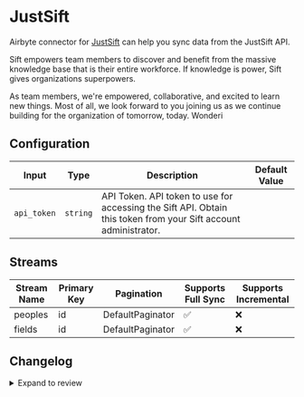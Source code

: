 # JustSift
Airbyte connector for [JustSift](https://www.justsift.com/) can help you sync data from the JustSift API.

Sift empowers team members to discover and benefit from the massive knowledge base that is their entire workforce. If knowledge is power, Sift gives organizations superpowers.

As team members, we're empowered, collaborative, and excited to learn new things. Most of all, we look forward to you joining us as we continue building for the organization of tomorrow, today.
Wonderi

## Configuration

| Input | Type | Description | Default Value |
|-------|------|-------------|---------------|
| `api_token` | `string` | API Token. API token to use for accessing the Sift API. Obtain this token from your Sift account administrator. |  |

## Streams
| Stream Name | Primary Key | Pagination | Supports Full Sync | Supports Incremental |
|-------------|-------------|------------|---------------------|----------------------|
| peoples | id | DefaultPaginator | ✅ |  ❌  |
| fields | id | DefaultPaginator | ✅ |  ❌  |

## Changelog

<details>
  <summary>Expand to review</summary>

| Version          | Date              | Pull Request | Subject        |
|------------------|-------------------|--------------|----------------|
| 0.0.21 | 2025-05-17 | [59882](https://github.com/airbytehq/airbyte/pull/59882) | Update dependencies |
| 0.0.20 | 2025-05-03 | [59268](https://github.com/airbytehq/airbyte/pull/59268) | Update dependencies |
| 0.0.19 | 2025-04-26 | [58759](https://github.com/airbytehq/airbyte/pull/58759) | Update dependencies |
| 0.0.18 | 2025-04-19 | [58187](https://github.com/airbytehq/airbyte/pull/58187) | Update dependencies |
| 0.0.17 | 2025-04-12 | [57698](https://github.com/airbytehq/airbyte/pull/57698) | Update dependencies |
| 0.0.16 | 2025-04-05 | [57036](https://github.com/airbytehq/airbyte/pull/57036) | Update dependencies |
| 0.0.15 | 2025-03-29 | [56633](https://github.com/airbytehq/airbyte/pull/56633) | Update dependencies |
| 0.0.14 | 2025-03-22 | [55493](https://github.com/airbytehq/airbyte/pull/55493) | Update dependencies |
| 0.0.13 | 2025-03-01 | [54815](https://github.com/airbytehq/airbyte/pull/54815) | Update dependencies |
| 0.0.12 | 2025-02-22 | [54336](https://github.com/airbytehq/airbyte/pull/54336) | Update dependencies |
| 0.0.11 | 2025-02-15 | [53279](https://github.com/airbytehq/airbyte/pull/53279) | Update dependencies |
| 0.0.10 | 2025-02-01 | [52738](https://github.com/airbytehq/airbyte/pull/52738) | Update dependencies |
| 0.0.9 | 2025-01-25 | [52255](https://github.com/airbytehq/airbyte/pull/52255) | Update dependencies |
| 0.0.8 | 2025-01-18 | [51790](https://github.com/airbytehq/airbyte/pull/51790) | Update dependencies |
| 0.0.7 | 2025-01-11 | [51158](https://github.com/airbytehq/airbyte/pull/51158) | Update dependencies |
| 0.0.6 | 2024-12-28 | [50611](https://github.com/airbytehq/airbyte/pull/50611) | Update dependencies |
| 0.0.5 | 2024-12-21 | [50136](https://github.com/airbytehq/airbyte/pull/50136) | Update dependencies |
| 0.0.4 | 2024-12-14 | [49648](https://github.com/airbytehq/airbyte/pull/49648) | Update dependencies |
| 0.0.3 | 2024-12-12 | [49265](https://github.com/airbytehq/airbyte/pull/49265) | Update dependencies |
| 0.0.2 | 2024-12-11 | [48975](https://github.com/airbytehq/airbyte/pull/48975) | Starting with this version, the Docker image is now rootless. Please note that this and future versions will not be compatible with Airbyte versions earlier than 0.64 |
| 0.0.1 | 2024-10-29 | | Initial release by [@parthiv11](https://github.com/parthiv11) via Connector Builder |

</details>
